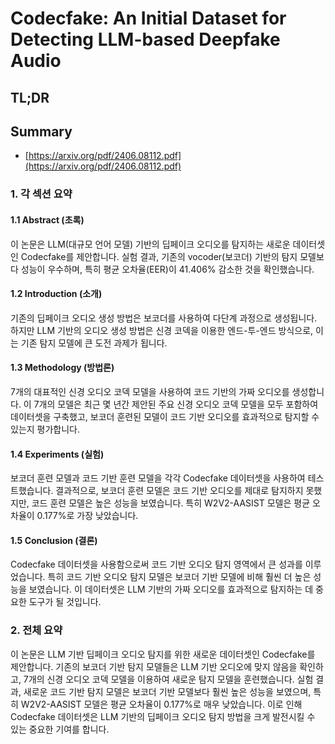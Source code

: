 # Codecfake: An Initial Dataset for Detecting LLM-based Deepfake Audio
## TL;DR
## Summary
- [https://arxiv.org/pdf/2406.08112.pdf](https://arxiv.org/pdf/2406.08112.pdf)

### 1. 각 섹션 요약
#### 1.1 Abstract (초록)
이 논문은 LLM(대규모 언어 모델) 기반의 딥페이크 오디오를 탐지하는 새로운 데이터셋인 Codecfake를 제안합니다. 실험 결과, 기존의 vocoder(보코더) 기반의 탐지 모델보다 성능이 우수하며, 특히 평균 오차율(EER)이 41.406% 감소한 것을 확인했습니다.

#### 1.2 Introduction (소개)
기존의 딥페이크 오디오 생성 방법은 보코더를 사용하여 다단계 과정으로 생성됩니다. 하지만 LLM 기반의 오디오 생성 방법은 신경 코덱을 이용한 엔드-투-엔드 방식으로, 이는 기존 탐지 모델에 큰 도전 과제가 됩니다.

#### 1.3 Methodology (방법론)
7개의 대표적인 신경 오디오 코덱 모델을 사용하여 코드 기반의 가짜 오디오를 생성합니다. 이 7개의 모델은 최근 몇 년간 제안된 주요 신경 오디오 코덱 모델을 모두 포함하여 데이터셋을 구축했고, 보코더 훈련된 모델이 코드 기반 오디오를 효과적으로 탐지할 수 있는지 평가합니다.

#### 1.4 Experiments (실험)
보코더 훈련 모델과 코드 기반 훈련 모델을 각각 Codecfake 데이터셋을 사용하여 테스트했습니다. 결과적으로, 보코더 훈련 모델은 코드 기반 오디오를 제대로 탐지하지 못했지만, 코드 훈련 모델은 높은 성능을 보였습니다. 특히 W2V2-AASIST 모델은 평균 오차율이 0.177%로 가장 낮았습니다.

#### 1.5 Conclusion (결론)
Codecfake 데이터셋을 사용함으로써 코드 기반 오디오 탐지 영역에서 큰 성과를 이루었습니다. 특히 코드 기반 오디오 탐지 모델은 보코더 기반 모델에 비해 훨씬 더 높은 성능을 보였습니다. 이 데이터셋은 LLM 기반의 가짜 오디오를 효과적으로 탐지하는 데 중요한 도구가 될 것입니다.

### 2. 전체 요약
이 논문은 LLM 기반 딥페이크 오디오 탐지를 위한 새로운 데이터셋인 Codecfake를 제안합니다. 기존의 보코더 기반 탐지 모델들은 LLM 기반 오디오에 맞지 않음을 확인하고, 7개의 신경 오디오 코덱 모델을 이용하여 새로운 탐지 모델을 훈련했습니다. 실험 결과, 새로운 코드 기반 탐지 모델은 보코더 기반 모델보다 훨씬 높은 성능을 보였으며, 특히 W2V2-AASIST 모델은 평균 오차율이 0.177%로 매우 낮았습니다. 이로 인해 Codecfake 데이터셋은 LLM 기반의 딥페이크 오디오 탐지 방법을 크게 발전시킬 수 있는 중요한 기여를 합니다.